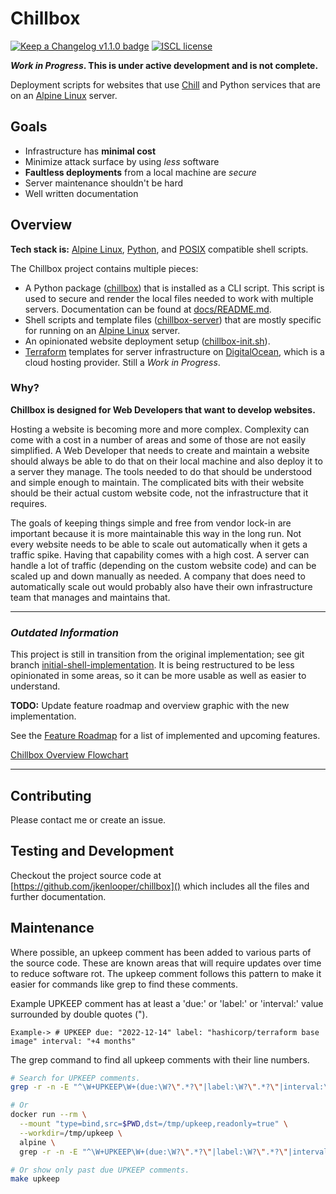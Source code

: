 # Chillbox

[![Keep a Changelog v1.1.0 badge][changelog-badge]][changelog]
[![ISCL license][license-badge]][license]

**_Work in Progress_. This is under active development and is not complete.**

Deployment scripts for websites that use [Chill] and Python services
that are on an [Alpine Linux] server.

## Goals

- Infrastructure has **minimal cost**
- Minimize attack surface by using _less_ software
- **Faultless deployments** from a local machine are _secure_
- Server maintenance shouldn't be hard
- Well written documentation

## Overview

**Tech stack is:** [Alpine Linux], [Python], and [POSIX] compatible shell scripts.

The Chillbox project contains multiple pieces:

- A Python package ([chillbox]) that is installed as a CLI script. This script
    is used to secure and render the local files needed to work with multiple
    servers. Documentation can be found at [docs/README.md].
- Shell scripts and template files ([chillbox-server]) that are mostly specific
    for running on an [Alpine Linux] server.
- An opinionated website deployment setup
    ([chillbox-init.sh](https://github.com/jkenlooper/chillbox/tree/main/chillbox-server/bin/chillbox-init.sh)).
- [Terraform] templates for server infrastructure on [DigitalOcean], which is a
    cloud hosting provider. Still a _Work in Progress_.


### Why?

**Chillbox is designed for Web Developers that want to develop websites.**

Hosting a website is becoming more and more complex. Complexity can come
with a cost in a number of areas and some of those are not easily simplified.
A Web Developer that needs to create and maintain a website should always be
able to do that on their local machine and also deploy it to a server they
manage. The tools needed to do that should be understood and simple enough to
maintain. The complicated bits with their website should be their actual custom
website code, not the infrastructure that it requires.

The goals of keeping things simple and free from vendor lock-in are important
because it is more maintainable this way in the long run.  Not every website
needs to be able to scale out automatically when it gets a traffic spike. Having
that capability comes with a high cost. A server can handle a lot of traffic
(depending on the custom website code) and can be scaled up and down manually as
needed. A company that does need to automatically scale out would probably also
have their own infrastructure team that manages and maintains that.

---

### *Outdated Information* 

This project is still in transition from the original implementation; see git
branch
[initial-shell-implementation](https://github.com/jkenlooper/chillbox/tree/initial-shell-implementation).
It is being restructured to be less opinionated in some areas, so it can be more
usable as well as easier to understand.

**TODO:** Update feature roadmap and overview graphic with the new implementation.

See the [Feature Roadmap](./chillbox-server/docs/features.md) for a list
of implemented and upcoming features.

[Chillbox Overview Flowchart](./chillbox-server/docs/diagrams/overview.mmd)

---

## Contributing

Please contact me or create an issue.

## Testing and Development

Checkout the project source code at [https://github.com/jkenlooper/chillbox]()
which includes all the files and further documentation.

## Maintenance

Where possible, an upkeep comment has been added to various parts of the source
code. These are known areas that will require updates over time to reduce
software rot. The upkeep comment follows this pattern to make it easier for
commands like grep to find these comments.

Example UPKEEP comment has at least a 'due:' or 'label:' or 'interval:' value
surrounded by double quotes (").
````
Example-> # UPKEEP due: "2022-12-14" label: "hashicorp/terraform base image" interval: "+4 months"
````

The grep command to find all upkeep comments with their line numbers.
```bash
# Search for UPKEEP comments.
grep -r -n -E "^\W+UPKEEP\W+(due:\W?\".*?\"|label:\W?\".*?\"|interval:\W?\".*?\")" .

# Or
docker run --rm \
  --mount "type=bind,src=$PWD,dst=/tmp/upkeep,readonly=true" \
  --workdir=/tmp/upkeep \
  alpine \
  grep -r -n -E "^\W+UPKEEP\W+(due:\W?\".*?\"|label:\W?\".*?\"|interval:\W?\".*?\")" .

# Or show only past due UPKEEP comments.
make upkeep
```


[changelog]: ./CHANGELOG.md
[changelog-badge]: https://img.shields.io/badge/changelog-Keep%20a%20Changelog%20v1.1.0-%23E05735
[license]: ./LICENSE
[license-badge]: https://img.shields.io/badge/license-ISCL-blue
[Alpine Linux]: https://alpinelinux.org/
[DigitalOcean]: https://www.digitalocean.com/
[Chill]: https://github.com/jkenlooper/chill
[Terraform]: https://www.terraform.io/
[POSIX]: https://en.wikipedia.org/wiki/POSIX
[Python]: https://www.python.org/
[chillbox]: https://pypi.org/project/chillbox/
[chillbox-server]: https://github.com/jkenlooper/chillbox/tree/main/chillbox-server
[docs/README.md]: https://github.com/jkenlooper/chillbox/tree/main/docs/README.md
